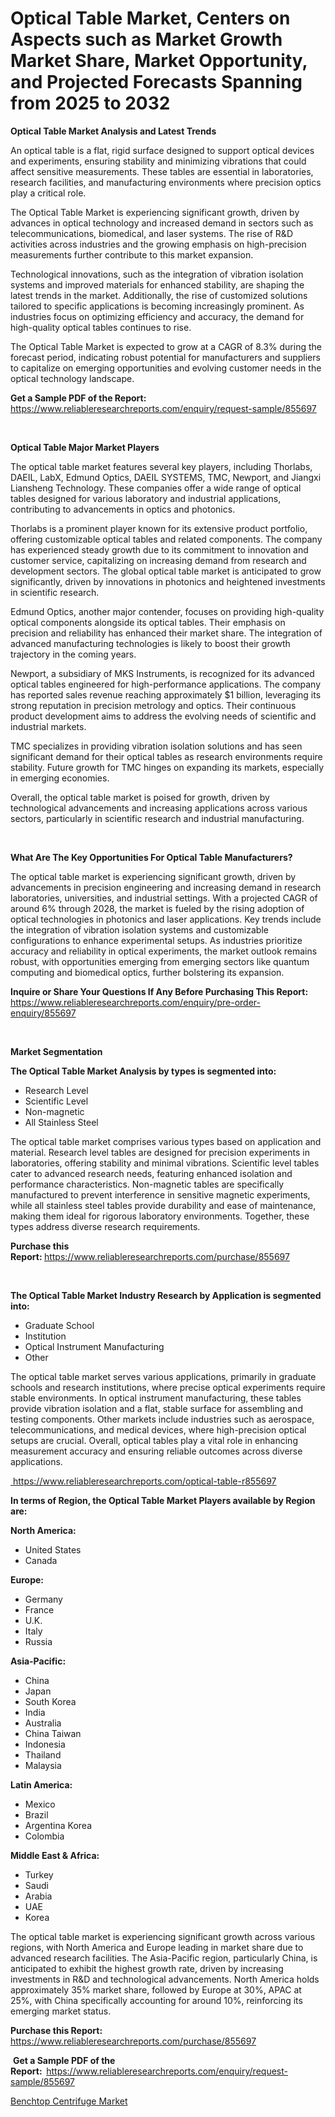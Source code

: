 <p><h1>Optical Table Market, Centers on Aspects such as Market Growth Market Share, Market Opportunity, and Projected Forecasts Spanning from 2025 to 2032</h1></p><p><strong>Optical Table Market Analysis and Latest Trends</strong></p>
<p><p>An optical table is a flat, rigid surface designed to support optical devices and experiments, ensuring stability and minimizing vibrations that could affect sensitive measurements. These tables are essential in laboratories, research facilities, and manufacturing environments where precision optics play a critical role.</p><p>The Optical Table Market is experiencing significant growth, driven by advances in optical technology and increased demand in sectors such as telecommunications, biomedical, and laser systems. The rise of R&D activities across industries and the growing emphasis on high-precision measurements further contribute to this market expansion. </p><p>Technological innovations, such as the integration of vibration isolation systems and improved materials for enhanced stability, are shaping the latest trends in the market. Additionally, the rise of customized solutions tailored to specific applications is becoming increasingly prominent. As industries focus on optimizing efficiency and accuracy, the demand for high-quality optical tables continues to rise.</p><p>The Optical Table Market is expected to grow at a CAGR of 8.3% during the forecast period, indicating robust potential for manufacturers and suppliers to capitalize on emerging opportunities and evolving customer needs in the optical technology landscape.</p></p>
<p><strong>Get a Sample PDF of the Report:&nbsp;</strong> <a href="https://www.reliableresearchreports.com/enquiry/request-sample/855697?utm_campaign=3359&utm_medium=2&utm_source=Github&utm_content=ia&utm_term=09042025&utm_id=optical-table">https://www.reliableresearchreports.com/enquiry/request-sample/855697</a></p>
<p>&nbsp;</p>
<p><strong>Optical Table Major Market Players</strong></p>
<p><p>The optical table market features several key players, including Thorlabs, DAEIL, LabX, Edmund Optics, DAEIL SYSTEMS, TMC, Newport, and Jiangxi Liansheng Technology. These companies offer a wide range of optical tables designed for various laboratory and industrial applications, contributing to advancements in optics and photonics.</p><p>Thorlabs is a prominent player known for its extensive product portfolio, offering customizable optical tables and related components. The company has experienced steady growth due to its commitment to innovation and customer service, capitalizing on increasing demand from research and development sectors. The global optical table market is anticipated to grow significantly, driven by innovations in photonics and heightened investments in scientific research.</p><p>Edmund Optics, another major contender, focuses on providing high-quality optical components alongside its optical tables. Their emphasis on precision and reliability has enhanced their market share. The integration of advanced manufacturing technologies is likely to boost their growth trajectory in the coming years.</p><p>Newport, a subsidiary of MKS Instruments, is recognized for its advanced optical tables engineered for high-performance applications. The company has reported sales revenue reaching approximately $1 billion, leveraging its strong reputation in precision metrology and optics. Their continuous product development aims to address the evolving needs of scientific and industrial markets.</p><p>TMC specializes in providing vibration isolation solutions and has seen significant demand for their optical tables as research environments require stability. Future growth for TMC hinges on expanding its markets, especially in emerging economies.</p><p>Overall, the optical table market is poised for growth, driven by technological advancements and increasing applications across various sectors, particularly in scientific research and industrial manufacturing.</p></p>
<p>&nbsp;</p>
<p><strong>What Are The Key Opportunities For Optical Table Manufacturers?</strong></p>
<p><p>The optical table market is experiencing significant growth, driven by advancements in precision engineering and increasing demand in research laboratories, universities, and industrial settings. With a projected CAGR of around 6% through 2028, the market is fueled by the rising adoption of optical technologies in photonics and laser applications. Key trends include the integration of vibration isolation systems and customizable configurations to enhance experimental setups. As industries prioritize accuracy and reliability in optical experiments, the market outlook remains robust, with opportunities emerging from emerging sectors like quantum computing and biomedical optics, further bolstering its expansion.</p></p>
<p><strong>Inquire or Share Your Questions If Any Before Purchasing This Report:</strong> <a href="https://www.reliableresearchreports.com/enquiry/pre-order-enquiry/855697?utm_campaign=3359&utm_medium=2&utm_source=Github&utm_content=ia&utm_term=09042025&utm_id=optical-table">https://www.reliableresearchreports.com/enquiry/pre-order-enquiry/855697</a></p>
<p>&nbsp;</p>
<p><strong>Market Segmentation</strong></p>
<p><strong>The Optical Table Market Analysis by types is segmented into:</strong></p>
<p><ul><li>Research Level</li><li>Scientific Level</li><li>Non-magnetic</li><li>All Stainless Steel</li></ul></p>
<p><p>The optical table market comprises various types based on application and material. Research level tables are designed for precision experiments in laboratories, offering stability and minimal vibrations. Scientific level tables cater to advanced research needs, featuring enhanced isolation and performance characteristics. Non-magnetic tables are specifically manufactured to prevent interference in sensitive magnetic experiments, while all stainless steel tables provide durability and ease of maintenance, making them ideal for rigorous laboratory environments. Together, these types address diverse research requirements.</p></p>
<p><strong>Purchase this Report:&nbsp;</strong><a href="https://www.reliableresearchreports.com/purchase/855697?utm_campaign=3359&utm_medium=2&utm_source=Github&utm_content=ia&utm_term=09042025&utm_id=optical-table">https://www.reliableresearchreports.com/purchase/855697</a></p>
<p>&nbsp;</p>
<p><strong>The Optical Table Market Industry Research by Application is segmented into:</strong></p>
<p><ul><li>Graduate School</li><li>Institution</li><li>Optical Instrument Manufacturing</li><li>Other</li></ul></p>
<p><p>The optical table market serves various applications, primarily in graduate schools and research institutions, where precise optical experiments require stable environments. In optical instrument manufacturing, these tables provide vibration isolation and a flat, stable surface for assembling and testing components. Other markets include industries such as aerospace, telecommunications, and medical devices, where high-precision optical setups are crucial. Overall, optical tables play a vital role in enhancing measurement accuracy and ensuring reliable outcomes across diverse applications.</p></p>
<p><a href="https://www.reliableresearchreports.com/optical-table-r855697?utm_campaign=3359&utm_medium=2&utm_source=Github&utm_content=ia&utm_term=09042025&utm_id=optical-table">&nbsp;https://www.reliableresearchreports.com/optical-table-r855697</a></p>
<p><strong>In terms of Region, the Optical Table Market Players available by Region are:</strong></p>
<p>
    <p> <strong> North America: </strong>
        <ul>
            <li>United States</li>
            <li>Canada</li>
        </ul>
        </p> 
    <p> <strong> Europe: </strong>
        <ul>
            <li>Germany</li>
            <li>France</li>
            <li>U.K.</li>
            <li>Italy</li>
            <li>Russia</li>
        </ul>
        </p> 
    <p> <strong> Asia-Pacific: </strong>
        <ul>
            <li>China</li>
            <li>Japan</li>
            <li>South Korea</li>
            <li>India</li>
            <li>Australia</li>
            <li>China Taiwan</li>
            <li>Indonesia</li>
            <li>Thailand</li>
            <li>Malaysia</li>
        </ul>
        </p> 
    <p> <strong> Latin America: </strong>
        <ul>
            <li>Mexico</li>
            <li>Brazil</li>
            <li>Argentina Korea</li>
            <li>Colombia</li>
        </ul>
        </p> 
    <p> <strong> Middle East & Africa: </strong>
        <ul>
            <li>Turkey</li>
            <li>Saudi</li>
            <li>Arabia</li>
            <li>UAE</li>
            <li>Korea</li>
        </ul>
    </p>
    </p>
<p><p>The optical table market is experiencing significant growth across various regions, with North America and Europe leading in market share due to advanced research facilities. The Asia-Pacific region, particularly China, is anticipated to exhibit the highest growth rate, driven by increasing investments in R&D and technological advancements. North America holds approximately 35% market share, followed by Europe at 30%, APAC at 25%, with China specifically accounting for around 10%, reinforcing its emerging market status.</p></p>
<p><strong>Purchase this Report: </strong><a href="https://www.reliableresearchreports.com/purchase/855697?utm_campaign=3359&utm_medium=2&utm_source=Github&utm_content=ia&utm_term=09042025&utm_id=optical-table">https://www.reliableresearchreports.com/purchase/855697</a></p>
<p>&nbsp;<strong>Get a Sample PDF of the Report:&nbsp;&nbsp;</strong><a href="https://www.reliableresearchreports.com/enquiry/request-sample/855697?utm_campaign=3359&utm_medium=2&utm_source=Github&utm_content=ia&utm_term=09042025&utm_id=optical-table">https://www.reliableresearchreports.com/enquiry/request-sample/855697</a></p>
<p><strong></strong></p>
<p><p><a href="https://github.com/joshuagarcia509/Market-Research-Report-List-1/blob/main/benchtop-centrifuge-market.md?utm_campaign=3359&utm_medium=2&utm_source=Github&utm_content=ia&utm_term=09042025&utm_id=optical-table">Benchtop Centrifuge Market</a></p></p>